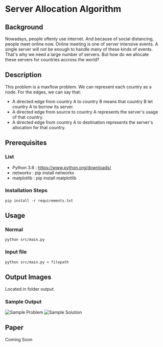 # Server Allocation Algorithm
## Background
Nowadays, people oftenly use internet. And because of social distancing, people meet online now. Online meeting is one of server intensive events. A single server will not be enough to handle many of these kinds of events. That's why we need a large number of servers. But how do we allocate these servers for countries accross the world?

## Description
This problem is a maxflow problem. We can represent each country as a node. For the edges, we can say that:
- A directed edge from country A to country B means that country B let country A to borrow its server.
- A directed edge from source to country A represents the server's usage of that country.
- A directed edge from country A to destination represents the server's allocation for that country.

## Prerequisites
### List
- Python 3.8    : https://www.python.org/downloads/
- networkx      : pip install networkx
- matplotlib    : pip install matplotlib

### Installation Steps
```pip install -r requirements.txt```

## Usage
### Normal
```python src/main.py```

### Input file
```python src/main.py < filepath```

## Output Images
Located in folder output.

### Sample Output
![Sample Problem](git_assets/problem.png)
![Sample Solution](git_assets/solution.png)

## Paper
Coming Soon